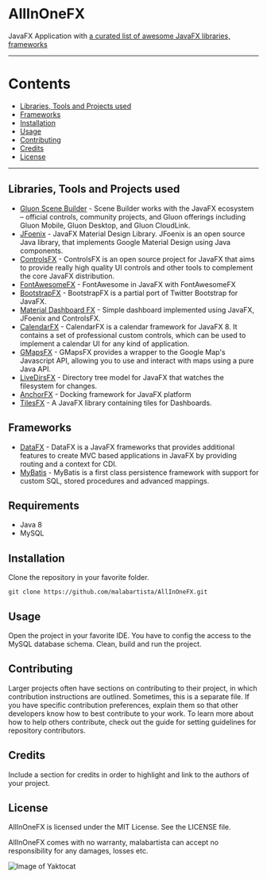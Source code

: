 # AllInOneFX

JavaFX Application with [a curated list of awesome JavaFX libraries, frameworks](https://github.com/guigarage/AwesomeJavaFX)


----

# Contents

- [Libraries, Tools and Projects used](#libraries-tools-and-projects-used)
- [Frameworks](#frameworks)
- [Installation](#installation)
- [Usage](#usage)
- [Contributing](#contributing)
- [Credits](#credits)
- [License](#license)

----

## Libraries, Tools and Projects used
- [Gluon Scene Builder](http://gluonhq.com/labs/scene-builder/) - Scene Builder works with the JavaFX ecosystem – official controls, community projects, and Gluon offerings including Gluon Mobile, Gluon Desktop, and Gluon CloudLink.
- [JFoenix](http://www.jfoenix.com/) - JavaFX Material Design Library. JFoenix is an open source Java library, that implements Google Material Design using Java components.
- [ControlsFX](http://fxexperience.com/controlsfx/) - ControlsFX is an open source project for JavaFX that aims to provide really high quality UI controls and other tools to complement the core JavaFX distribution.
- [FontAwesomeFX](https://bitbucket.org/Jerady/fontawesomefx) - FontAwesome in JavaFX with FontAwesomeFX
- [BootstrapFX](https://github.com/aalmiray/bootstrapfx/) - BootstrapFX is a partial port of Twitter Bootstrap for JavaFX.
- [Material Dashboard FX](https://github.com/mlayah/material-dashboard-fx) - Simple dashboard implemented using JavaFX, JFoenix and ControlsFX.
- [CalendarFX](http://dlsc.com/products/calendarfx/) - CalendarFX is a calendar framework for JavaFX 8. It contains a set of professional custom controls, which can be used to implement a calendar UI for any kind of application.
- [GMapsFX](http://rterp.github.io/GMapsFX/) - GMapsFX provides a wrapper to the Google Map's Javascript API, allowing you to use and interact with maps using a pure Java API.
- [LiveDirsFX](https://github.com/TomasMikula/LiveDirsFX) - Directory tree model for JavaFX that watches the filesystem for changes.
- [AnchorFX](https://github.com/alexbodogit/AnchorFX) - Docking framework for JavaFX platform
- [TilesFX](https://github.com/HanSolo/tilesfx) - A JavaFX library containing tiles for Dashboards.

## Frameworks
- [DataFX](https://github.com/guigarage/DataFX) - DataFX is a JavaFX frameworks that provides additional features to create MVC based applications in JavaFX by providing routing and a context for CDI.
- [MyBatis](http://www.mybatis.org/mybatis-3/) - MyBatis is a first class persistence framework with support for custom SQL, stored procedures and advanced mappings.

## Requirements
* Java 8
* MySQL

## Installation 
Clone the repository in your favorite folder.
```git
git clone https://github.com/malabartista/AllInOneFX.git
```

## Usage
Open the project in your favorite IDE. 
You have to config the access to the MySQL database schema.
Clean, build and run the project.

## Contributing
Larger projects often have sections on contributing to their project, in which contribution instructions are outlined. Sometimes, this is a separate file. If you have specific contribution preferences, explain them so that other developers know how to best contribute to your work. To learn more about how to help others contribute, check out the guide for setting guidelines for repository contributors.

## Credits
Include a section for credits in order to highlight and link to the authors of your project.

## License
AllInOneFX is licensed under the MIT License. See the LICENSE file.

AllInOneFX comes with no warranty, malabartista can accept no responsibility for any damages, losses etc.

![Image of Yaktocat](https://octodex.github.com/images/yaktocat.png)
